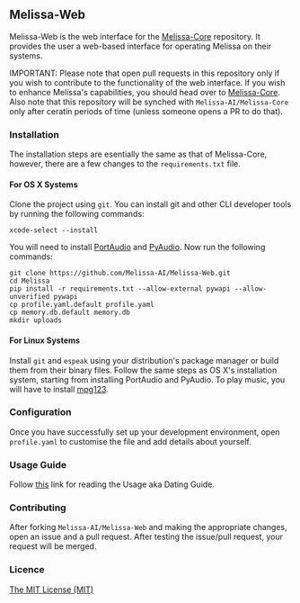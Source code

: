 ## Melissa-Web
Melissa-Web is the web interface for the [Melissa-Core](https://github.com/Melissa-AI/Melissa-Core) repository. It provides the user a web-based interface for operating Melissa on their systems.

IMPORTANT: Please note that open pull requests in this repository only if you wish to contribute to the functionality of the web interface. If you wish to enhance Melissa's capabilities, you should head over to [Melissa-Core](https://github.com/Melissa-AI/Melissa-Core). Also note that this repository will be synched with `Melissa-AI/Melissa-Core` only after ceratin periods of time (unless someone opens a PR to do that).

### Installation
The installation steps are esentially the same as that of Melissa-Core, however, there are a few changes to the `requirements.txt` file.

#### For OS X Systems
Clone the project using `git`. You can install git and other CLI developer tools by running the following commands:

```
xcode-select --install
```

You will need to install [PortAudio](http://www.portaudio.com/download.html) and [PyAudio](http://people.csail.mit.edu/hubert/pyaudio/). Now run the following commands:

```
git clone https://github.com/Melissa-AI/Melissa-Web.git
cd Melissa
pip install -r requirements.txt --allow-external pywapi --allow-unverified pywapi
cp profile.yaml.default profile.yaml
cp memory.db.default memory.db
mkdir uploads
```

#### For Linux Systems
Install `git` and `espeak` using your distribution's package manager or build them from their binary files. Follow the same steps as OS X's installation system, starting from installing PortAudio and PyAudio. To play music, you will have to install [mpg123](http://www.mpg123.de).

### Configuration
Once you have successfully set up your development environment, open `profile.yaml` to customise the file and add details about yourself.

### Usage Guide
Follow [this](https://github.com/Melissa-AI/Melissa-Core/blob/master/USAGE.md) link for reading the Usage aka Dating Guide.

### Contributing

After forking `Melissa-AI/Melissa-Web` and making the appropriate changes, open an issue and a pull request. After testing the issue/pull request, your request will be merged.

### Licence

[The MIT License (MIT)](https://github.com/Melissa-AI/Melissa-Web/blob/master/LICENSE.md)

